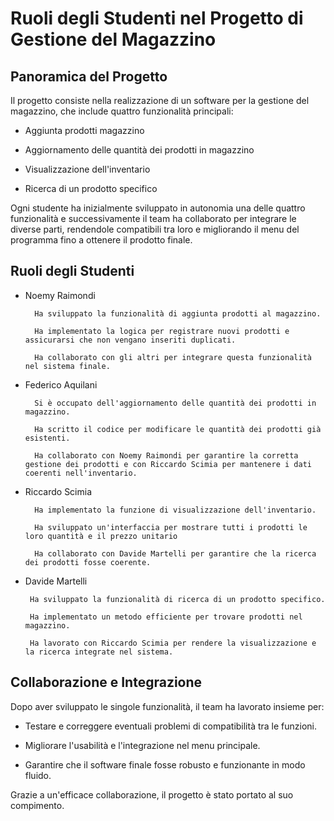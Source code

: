 # Ruoli degli Studenti nel Progetto di Gestione del Magazzino

 ## Panoramica del Progetto

Il progetto consiste nella realizzazione di un software per la gestione del magazzino, che include quattro funzionalità principali:

- Aggiunta prodotti magazzino

- Aggiornamento delle quantità dei prodotti in magazzino

- Visualizzazione dell'inventario

- Ricerca di un prodotto specifico

Ogni studente ha inizialmente sviluppato in autonomia una delle quattro funzionalità e successivamente il team ha collaborato per integrare le diverse parti, rendendole compatibili tra loro e migliorando il menu del programma fino a ottenere il prodotto finale.

## Ruoli degli Studenti

- Noemy Raimondi

        Ha sviluppato la funzionalità di aggiunta prodotti al magazzino.

        Ha implementato la logica per registrare nuovi prodotti e assicurarsi che non vengano inseriti duplicati.

        Ha collaborato con gli altri per integrare questa funzionalità nel sistema finale.

- Federico Aquilani

        Si è occupato dell'aggiornamento delle quantità dei prodotti in magazzino.

        Ha scritto il codice per modificare le quantità dei prodotti già esistenti.

        Ha collaborato con Noemy Raimondi per garantire la corretta gestione dei prodotti e con Riccardo Scimia per mantenere i dati coerenti nell'inventario.

- Riccardo Scimia

        Ha implementato la funzione di visualizzazione dell'inventario.

        Ha sviluppato un'interfaccia per mostrare tutti i prodotti le loro quantità e il prezzo unitario

        Ha collaborato con Davide Martelli per garantire che la ricerca dei prodotti fosse coerente.

-  Davide Martelli

        Ha sviluppato la funzionalità di ricerca di un prodotto specifico.

        Ha implementato un metodo efficiente per trovare prodotti nel magazzino.

        Ha lavorato con Riccardo Scimia per rendere la visualizzazione e la ricerca integrate nel sistema.

## Collaborazione e Integrazione

Dopo aver sviluppato le singole funzionalità, il team ha lavorato insieme per:

- Testare e correggere eventuali problemi di compatibilità tra le funzioni.

- Migliorare l'usabilità e l'integrazione nel menu principale.

- Garantire che il software finale fosse robusto e funzionante in modo fluido.

Grazie a un'efficace collaborazione, il progetto è stato portato al suo compimento.
